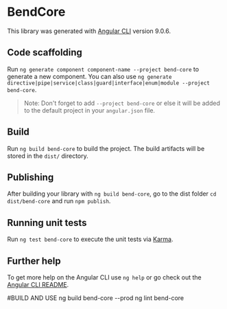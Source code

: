 # BendCore

This library was generated with [Angular CLI](https://github.com/angular/angular-cli) version 9.0.6.

## Code scaffolding

Run `ng generate component component-name --project bend-core` to generate a new component. You can also use `ng generate directive|pipe|service|class|guard|interface|enum|module --project bend-core`.
> Note: Don't forget to add `--project bend-core` or else it will be added to the default project in your `angular.json` file. 

## Build

Run `ng build bend-core` to build the project. The build artifacts will be stored in the `dist/` directory.

## Publishing

After building your library with `ng build bend-core`, go to the dist folder `cd dist/bend-core` and run `npm publish`.

## Running unit tests

Run `ng test bend-core` to execute the unit tests via [Karma](https://karma-runner.github.io).

## Further help

To get more help on the Angular CLI use `ng help` or go check out the [Angular CLI README](https://github.com/angular/angular-cli/blob/master/README.md).



#BUILD AND USE
    ng build bend-core --prod
    ng lint bend-core
